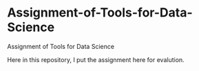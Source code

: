 # Assignment-of-Tools-for-Data-Science
Assignment of Tools for Data Science

Here in this repository, I put the assignment here for evalution.
